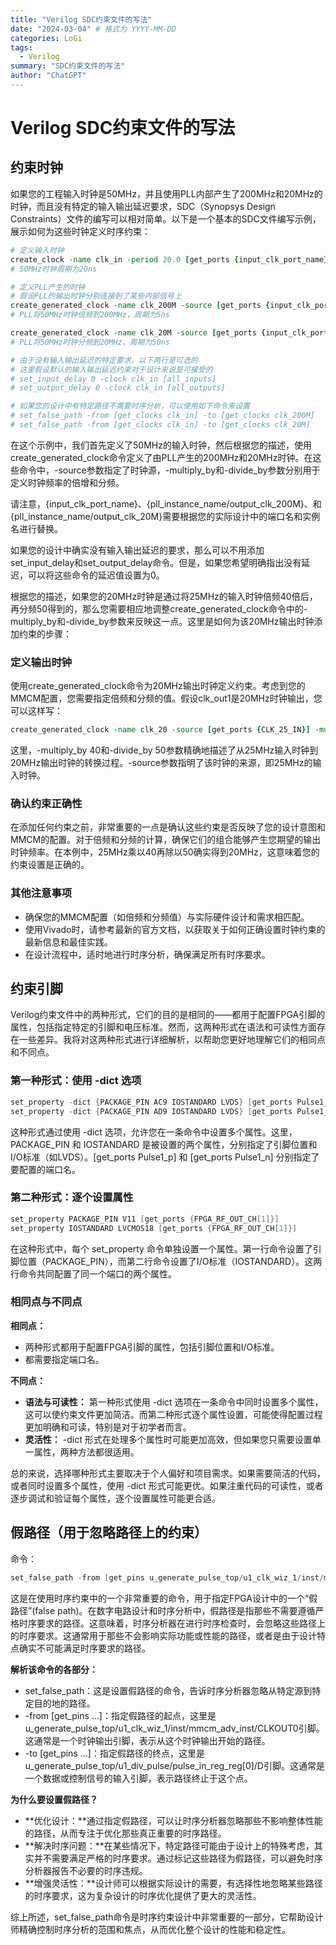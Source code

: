 ```yaml
---
title: "Verilog SDC约束文件的写法"
date: "2024-03-04" # 格式为 YYYY-MM-DD
categories: LoGi
tags:
  - Verilog
summary: "SDC约束文件的写法"
author: "ChatGPT"
---
```


# Verilog SDC约束文件的写法

## 约束时钟

如果您的工程输入时钟是50MHz，并且使用PLL内部产生了200MHz和20MHz的时钟，而且没有特定的输入输出延迟要求，SDC（Synopsys Design Constraints）文件的编写可以相对简单。以下是一个基本的SDC文件编写示例，展示如何为这些时钟定义时序约束：

```tcl
# 定义输入时钟
create_clock -name clk_in -period 20.0 [get_ports {input_clk_port_name}]
# 50MHz时钟周期为20ns

# 定义PLL产生的时钟
# 假设PLL的输出时钟分别连接到了某些内部信号上
create_generated_clock -name clk_200M -source [get_ports {input_clk_port_name}] -multiply_by 4 [get_pins {pll_instance_name/output_clk_200M}]
# PLL将50MHz时钟倍频到200MHz，周期为5ns

create_generated_clock -name clk_20M -source [get_ports {input_clk_port_name}] -divide_by 2.5 [get_pins {pll_instance_name/output_clk_20M}]
# PLL将50MHz时钟分频到20MHz，周期为50ns

# 由于没有输入输出延迟的特定要求，以下两行是可选的
# 这里假设默认的输入输出延迟约束对于设计来说是可接受的
# set_input_delay 0 -clock clk_in [all_inputs]
# set_output_delay 0 -clock clk_in [all_outputs]

# 如果您的设计中有特定路径不需要时序分析，可以使用如下命令来设置
# set_false_path -from [get_clocks clk_in] -to [get_clocks clk_200M]
# set_false_path -from [get_clocks clk_in] -to [get_clocks clk_20M]

```

在这个示例中，我们首先定义了50MHz的输入时钟，然后根据您的描述，使用create_generated_clock命令定义了由PLL产生的200MHz和20MHz时钟。在这些命令中，-source参数指定了时钟源，-multiply_by和-divide_by参数分别用于定义时钟频率的倍增和分频。

请注意，{input_clk_port_name}、{pll_instance_name/output_clk_200M}、和{pll_instance_name/output_clk_20M}需要根据您的实际设计中的端口名和实例名进行替换。

如果您的设计中确实没有输入输出延迟的要求，那么可以不用添加set_input_delay和set_output_delay命令。但是，如果您希望明确指出没有延迟，可以将这些命令的延迟值设置为0。


根据您的描述，如果您的20MHz时钟是通过将25MHz的输入时钟倍频40倍后，再分频50得到的，那么您需要相应地调整create_generated_clock命令中的-multiply_by和-divide_by参数来反映这一点。这里是如何为该20MHz输出时钟添加约束的步骤：

### 定义输出时钟

使用create_generated_clock命令为20MHz输出时钟定义约束。考虑到您的MMCM配置，您需要指定倍频和分频的值。假设clk_out1是20MHz时钟输出，您可以这样写：

```tcl
create_generated_clock -name clk_20 -source [get_ports {CLK_25_IN}] -multiply_by 40 -divide_by 50 [get_pins {clk_wiz_0/clk_wiz_0_u0/clk_out1}]
```

这里，-multiply_by 40和-divide_by 50参数精确地描述了从25MHz输入时钟到20MHz输出时钟的转换过程。-source参数指明了该时钟的来源，即25MHz的输入时钟。

### 确认约束正确性

在添加任何约束之前，非常重要的一点是确认这些约束是否反映了您的设计意图和MMCM的配置。对于倍频和分频的计算，确保它们的组合能够产生您期望的输出时钟频率。在本例中，25MHz乘以40再除以50确实得到20MHz，这意味着您的约束设置是正确的。

### 其他注意事项

- 确保您的MMCM配置（如倍频和分频值）与实际硬件设计和需求相匹配。
- 使用Vivado时，请参考最新的官方文档，以获取关于如何正确设置时钟约束的最新信息和最佳实践。
- 在设计流程中，适时地进行时序分析，确保满足所有时序要求。

## 约束引脚

Verilog约束文件中的两种形式，它们的目的是相同的——都用于配置FPGA引脚的属性，包括指定特定的引脚和电压标准。然而，这两种形式在语法和可读性方面存在一些差异。我将对这两种形式进行详细解析，以帮助您更好地理解它们的相同点和不同点。

### 第一种形式：使用 -dict 选项

```verilog
set_property -dict {PACKAGE_PIN AC9 IOSTANDARD LVDS} [get_ports Pulse1_p]
set_property -dict {PACKAGE_PIN AD9 IOSTANDARD LVDS} [get_ports Pulse1_n]
```

这种形式通过使用 -dict 选项，允许您在一条命令中设置多个属性。这里，PACKAGE_PIN 和 IOSTANDARD 是被设置的两个属性，分别指定了引脚位置和I/O标准（如LVDS）。[get_ports Pulse1_p] 和 [get_ports Pulse1_n] 分别指定了要配置的端口名。

### 第二种形式：逐个设置属性

```verilog
set_property PACKAGE_PIN V11 [get_ports {FPGA_RF_OUT_CH[1]}]
set_property IOSTANDARD LVCMOS18 [get_ports {FPGA_RF_OUT_CH[1]}]
```

在这种形式中，每个 set_property 命令单独设置一个属性。第一行命令设置了引脚位置（PACKAGE_PIN），而第二行命令设置了I/O标准（IOSTANDARD）。这两行命令共同配置了同一个端口的两个属性。

### 相同点与不同点

**相同点：**
- 两种形式都用于配置FPGA引脚的属性，包括引脚位置和I/O标准。
- 都需要指定端口名。

**不同点：**
- **语法与可读性：** 第一种形式使用 -dict 选项在一条命令中同时设置多个属性，这可以使约束文件更加简洁。而第二种形式逐个属性设置，可能使得配置过程更加明确和可读，特别是对于初学者而言。
- **灵活性：** -dict 形式在处理多个属性时可能更加高效，但如果您只需要设置单一属性，两种方法都很适用。

总的来说，选择哪种形式主要取决于个人偏好和项目需求。如果需要简洁的代码，或者同时设置多个属性，使用 -dict 形式可能更优。如果注重代码的可读性，或者逐步调试和验证每个属性，逐个设置属性可能更合适。


## 假路径（用于忽略路径上的约束）

命令：

```verilog
set_false_path -from [get_pins u_generate_pulse_top/u1_clk_wiz_1/inst/mmcm_adv_inst/CLKOUT0] -to [get_pins {u_generate_pulse_top/u1_div_pulse/pulse_in_reg_reg[0]/D}]
```

这是在使用时序约束中的一个非常重要的命令，用于指定FPGA设计中的一个“假路径”(false path)。在数字电路设计和时序分析中，假路径是指那些不需要遵循严格时序要求的路径。这意味着，时序分析器在进行时序检查时，会忽略这些路径上的时序要求。这通常用于那些不会影响实际功能或性能的路径，或者是由于设计特点确实不可能满足时序要求的路径。

**解析该命令的各部分：**

- set_false_path：这是设置假路径的命令，告诉时序分析器忽略从特定源到特定目的地的路径。
- -from [get_pins ...]：指定假路径的起点，这里是u_generate_pulse_top/u1_clk_wiz_1/inst/mmcm_adv_inst/CLKOUT0引脚。这通常是一个时钟输出引脚，表示从这个时钟输出开始的路径。
- -to [get_pins ...]：指定假路径的终点，这里是u_generate_pulse_top/u1_div_pulse/pulse_in_reg_reg[0]/D引脚。这通常是一个数据或控制信号的输入引脚，表示路径终止于这个点。

**为什么要设置假路径？**

- **优化设计：**通过指定假路径，可以让时序分析器忽略那些不影响整体性能的路径，从而专注于优化那些真正重要的时序路径。
- **解决时序问题：**在某些情况下，特定路径可能由于设计上的特殊考虑，其实并不需要满足严格的时序要求。通过标记这些路径为假路径，可以避免时序分析器报告不必要的时序违规。
- **增强灵活性：**设计师可以根据实际设计的需要，有选择性地忽略某些路径的时序要求，这为复杂设计的时序优化提供了更大的灵活性。

综上所述，set_false_path命令是时序约束设计中非常重要的一部分，它帮助设计师精确控制时序分析的范围和焦点，从而优化整个设计的性能和稳定性。